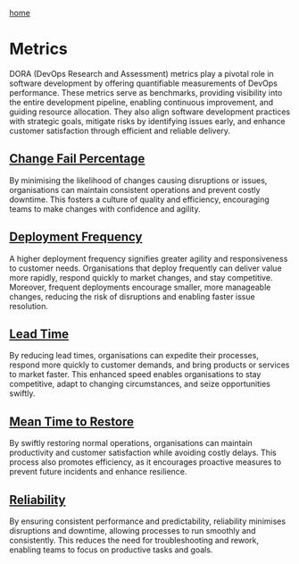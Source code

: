 [home](../README.md)
# Metrics

DORA (DevOps Research and Assessment) metrics play a pivotal role in software development by offering quantifiable measurements of DevOps performance. These metrics serve as benchmarks, providing visibility into the entire development pipeline, enabling continuous improvement, and guiding resource allocation. They also align software development practices with strategic goals, mitigate risks by identifying issues early, and enhance customer satisfaction through efficient and reliable delivery.


## [Change Fail Percentage](change-fail-percentage.md)
By minimising the likelihood of changes causing disruptions or issues, organisations can maintain consistent operations and prevent costly downtime. This fosters a culture of quality and efficiency, encouraging teams to make changes with confidence and agility.


## [Deployment Frequency](deployment-frequency.md)
A higher deployment frequency signifies greater agility and responsiveness to customer needs. Organisations that deploy frequently can deliver value more rapidly, respond quickly to market changes, and stay competitive. Moreover, frequent deployments encourage smaller, more manageable changes, reducing the risk of disruptions and enabling faster issue resolution.


## [Lead Time](lead-time.md)
By reducing lead times, organisations can expedite their processes, respond more quickly to customer demands, and bring products or services to market faster. This enhanced speed enables organisations to stay competitive, adapt to changing circumstances, and seize opportunities swiftly.


## [Mean Time to Restore](mean-time-to-restore.md)
By swiftly restoring normal operations, organisations can maintain productivity and customer satisfaction while avoiding costly delays. This process also promotes efficiency, as it encourages proactive measures to prevent future incidents and enhance resilience.


## [Reliability](reliability.md)
By ensuring consistent performance and predictability, reliability minimises disruptions and downtime, allowing processes to run smoothly and consistently. This reduces the need for troubleshooting and rework, enabling teams to focus on productive tasks and goals.
